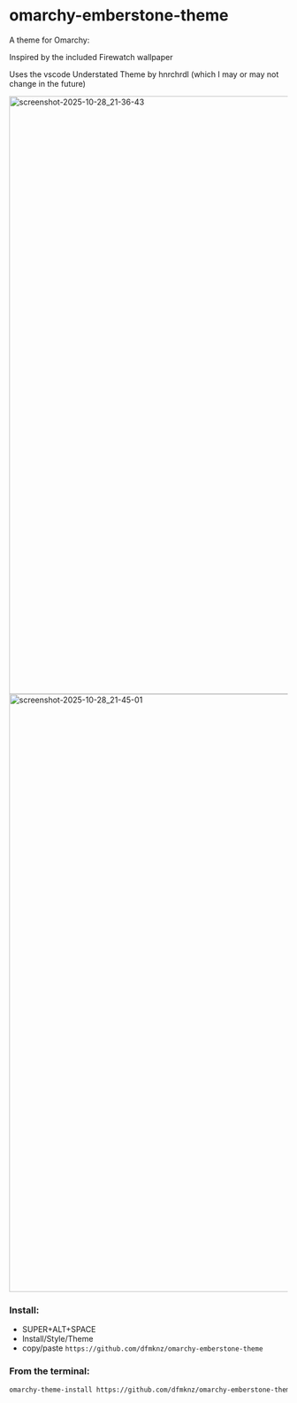 # omarchy-emberstone-theme
A theme for Omarchy:

Inspired by the included Firewatch wallpaper

Uses the vscode Understated Theme by hnrchrdl (which I may or may not change in the future)

<img width="1920" height="1080" alt="screenshot-2025-10-28_21-36-43" src="https://github.com/user-attachments/assets/4c7ca006-dc54-4406-8c59-fce717ca110e" />

<img width="1920" height="1080" alt="screenshot-2025-10-28_21-45-01" src="https://github.com/user-attachments/assets/890e3463-0182-4be4-b126-ea3641f71367" />

### Install:

- SUPER+ALT+SPACE
- Install/Style/Theme
- copy/paste `https://github.com/dfmknz/omarchy-emberstone-theme`

### From the terminal:

```bash
omarchy-theme-install https://github.com/dfmknz/omarchy-emberstone-theme.git
```
